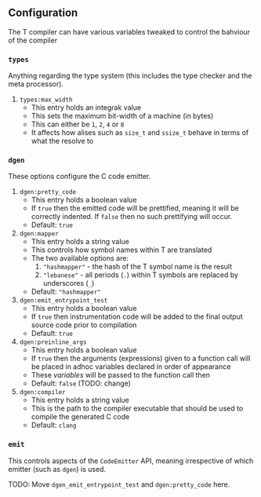 ## Configuration

The T compiler can have various variables tweaked to control the bahviour of the compiler

### `types`

Anything regarding the type system (this includes the type checker and the meta processor).

1. `types:max_width`
    * This entry holds an integrak value
    * This sets the maximum bit-width of a machine (in bytes)
    * This can either be `1`, `2`, `4` or `8`
    * It affects how alises such as `size_t` and `ssize_t` behave in terms of what the resolve to

### `dgen`

These options configure the C code emitter.

1. `dgen:pretty_code`
    * This entry holds a boolean value
    * If `true` then the emitted code will be prettified, meaning it will be correctly indented. If `false` then no such prettifying will occur.
    * Default: `true`
2. `dgen:mapper`
    * This entry holds a string value
    * This controls how symbol names within T are translated
    * The two available options are:
        1. `"hashmapper"` - the hash of the T symbol name is the result
        2. `"lebanese"` - all periods (`.`) within T symbols are replaced by underscores (`_`)
    * Default: `"hashmapper"`
3. `dgen:emit_entrypoint_test`
    * This entry holds a boolean value
    * If `true` then instrumentation code will be added to the final output source code prior to compilation
    * Default: `true`
4. `dgen:preinline_args`
    * This entry holds a boolean value
    * If `true` then the arguments (expressions) given to a function call will be placed in adhoc variables declared in order of appearance
    * These _variables_ will be passed to the function call then
    * Default: `false` (TODO: change)
5. `dgen:compiler`
    * This entry holds a string value
    * This is the path to the compiler executable that should be used to compile the generated C code
    * Default: `clang`

### `emit`

This controls aspects of the `CodeEmitter` API, meaning irrespective of which emitter (such as `dgen`) is used.

TODO: Move `dgen_emit_entrypoint_test` and `dgen:pretty_code` here.
    
